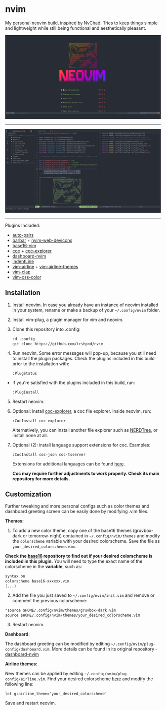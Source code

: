 # nvim
My personal neovim build, inspired by [NvChad](https://github.com/NvChad/NvChad). Tries to keep things simple and lightweight while still being functional and aesthetically pleasant.

<img src="https://raw.githubusercontent.com/trshpnd/dotfiles/master/2021-11-02_23-02.png"><hr>
<img src="https://raw.githubusercontent.com/trshpnd/dotfiles/master/2021-11-02_23-08.png"><hr>

Plugins Included:
- [auto-pairs](https://github.com/jiangmiao/auto-pairs)
- [barbar](https://github.com/romgrk/barbar.nvim) + [nvim-web-devicons](https://kyazdani42/nvim-web-devicons)
- [base16-vim](https://github.com/chriskempson/base16-vim)
- [coc](https://github.com/neoclide/coc.nvim) + [coc-explorer](https://github.com/weirongxu/coc-explorer)
- [dashboard-nvim](https://github.com/glepnir/dashboard-nvim)
- [indentLine](https://github.com/Yggdroot/indentLine)
- [vim-airline](https://github.com/vim-airline/vim-airline) + [vim-airline-themes](https://github.com/vim-airline/vim-airline-themes)
- [vim-clap](https://github.com/liuchengxu/vim-clap)
- [vim-css-color](https://github.com/ap/vim-css-color)

## Installation

1. Install neovim. In case you already have an instance of neovim installed in your system, rename or make a backup of your ```~/.config/nvim``` folder.
2. Install vim-plug, a plugin manager for vim and neovim.
3. Clone this repository into .config:

    ```
    cd .config
    git clone https://github.com/trshpnd/nvim
    ```
4. Run neovim. Some error messages will pop-up, because you still need to install the plugin packages. Check the plugins included in this build prior to the installation with:

    ```
    :PlugStatus
    ```
  - If you're satisfied with the plugins included in this build, run:
  
    ```
    :PlugInstall
    ```
5. Restart neovim.
6. Optional: install [coc-explorer](https://github.com/weirongxu/coc-explorer), a coc file explorer. Inside neovim, run:

    ```
    :CocInstall coc-explorer
    ```
    Alternatively, you can install another file explorer such as [NERDTree](https://github.com/preservim/nerdtree), or install none at all.
7. Optional (2): install language support extensions for coc. Examples:

    ```
    :CocInstall coc-json coc-tsserver
    ```
    
    Extensions for additional languages can be found [here](https://medium.com/@chemzqm/create-coc-nvim-extension-to-improve-vim-experience-4461df269173).
    
    **Coc may require further adjustments to work properly. Check its main repository for more details.** 

## Customization
Further tweaking and more personal configs such as color themes and dashboard greeting screen can be easily done by modifying .vim files.

**Themes:**
  1. To add a new color theme, copy one of the base16 themes (gruvbox-dark or tomorrow-night) contained in ```~/.config/nvim/themes``` and modify the ```colorscheme``` variable with your desired colorscheme. 
  Save the file as ```your_desired_colorscheme.vim```.
  
  **Check the [base16](https://github.com/chriskempson/base16-vim/tree/master/colors) repository to find out if your desired colorscheme is included in this plugin.** You will need to type the exact name of the colorscheme in the **variable**, such as:
  
  ```vim
  syntax on
  colorscheme base16-xxxxxx.vim
  (...)
  ```
 
  2. Add the file you just saved to ```~/.config/nvim/init.vim``` and remove or comment the previous colorscheme:
  
  ```vim
  "source $HOME/.config/nvim/themes/gruvbox-dark.vim
  source $HOME/.config/nvim/themes/your_desired_colorscheme.vim
  ```
  
  3. Restart neovim.
  
**Dashboard:**

The dashboard greeting can be modified by editing ```~/.config/nvim/plug-config/dashboard.vim```. More details can be found in its original repository - [dashboard-nvim](https://github.com/glepnir/dashboard-nvim)

**Airline themes:**

New themes can be applied by editing ```~/.config/nvim/plug-config/airline.vim```. Find your desired colorscheme [here](https://github.com/vim-airline/vim-airline-themes/tree/master/autoload/airline/themes) and modify the following line:

```vim
let g:airline_theme='your_desired_colorscheme'
```

Save and restart neovim.
